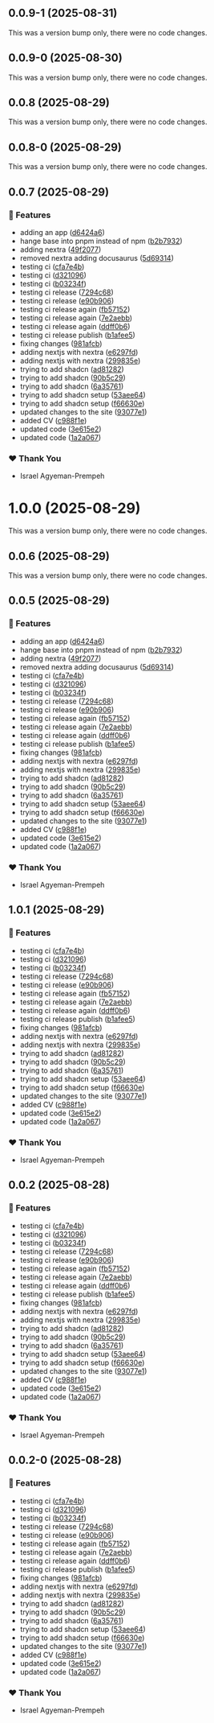 ## 0.0.9-1 (2025-08-31)

This was a version bump only, there were no code changes.

## 0.0.9-0 (2025-08-30)

This was a version bump only, there were no code changes.

## 0.0.8 (2025-08-29)

This was a version bump only, there were no code changes.

## 0.0.8-0 (2025-08-29)

This was a version bump only, there were no code changes.

## 0.0.7 (2025-08-29)

### 🚀 Features

- adding an app ([d6424a6](https://github.com/codewreaker/adenta/commit/d6424a6))
- hange base into pnpm instead of npm ([b2b7932](https://github.com/codewreaker/adenta/commit/b2b7932))
- adding nextra ([49f2077](https://github.com/codewreaker/adenta/commit/49f2077))
- removed nextra adding docusaurus ([5d69314](https://github.com/codewreaker/adenta/commit/5d69314))
- testing ci ([cfa7e4b](https://github.com/codewreaker/adenta/commit/cfa7e4b))
- testing ci ([d321096](https://github.com/codewreaker/adenta/commit/d321096))
- testing ci ([b03234f](https://github.com/codewreaker/adenta/commit/b03234f))
- testing ci release ([7294c68](https://github.com/codewreaker/adenta/commit/7294c68))
- testing ci release ([e90b906](https://github.com/codewreaker/adenta/commit/e90b906))
- testing ci release again ([fb57152](https://github.com/codewreaker/adenta/commit/fb57152))
- testing ci release again ([7e2aebb](https://github.com/codewreaker/adenta/commit/7e2aebb))
- testing ci release again ([ddff0b6](https://github.com/codewreaker/adenta/commit/ddff0b6))
- testing ci release publish ([b1afee5](https://github.com/codewreaker/adenta/commit/b1afee5))
- fixing changes ([981afcb](https://github.com/codewreaker/adenta/commit/981afcb))
- adding nextjs with nextra ([e6297fd](https://github.com/codewreaker/adenta/commit/e6297fd))
- adding nextjs with nextra ([299835e](https://github.com/codewreaker/adenta/commit/299835e))
- trying to add shadcn ([ad81282](https://github.com/codewreaker/adenta/commit/ad81282))
- trying to add shadcn ([90b5c29](https://github.com/codewreaker/adenta/commit/90b5c29))
- trying to add shadcn ([6a35761](https://github.com/codewreaker/adenta/commit/6a35761))
- trying to add shadcn setup ([53aee64](https://github.com/codewreaker/adenta/commit/53aee64))
- trying to add shadcn setup ([f66630e](https://github.com/codewreaker/adenta/commit/f66630e))
- updated changes to the site ([93077e1](https://github.com/codewreaker/adenta/commit/93077e1))
- added CV ([c988f1e](https://github.com/codewreaker/adenta/commit/c988f1e))
- updated code ([3e615e2](https://github.com/codewreaker/adenta/commit/3e615e2))
- updated code ([1a2a067](https://github.com/codewreaker/adenta/commit/1a2a067))

### ❤️ Thank You

- Israel Agyeman-Prempeh

# 1.0.0 (2025-08-29)

This was a version bump only, there were no code changes.

## 0.0.6 (2025-08-29)

This was a version bump only, there were no code changes.

## 0.0.5 (2025-08-29)

### 🚀 Features

- adding an app ([d6424a6](https://github.com/codewreaker/adenta/commit/d6424a6))
- hange base into pnpm instead of npm ([b2b7932](https://github.com/codewreaker/adenta/commit/b2b7932))
- adding nextra ([49f2077](https://github.com/codewreaker/adenta/commit/49f2077))
- removed nextra adding docusaurus ([5d69314](https://github.com/codewreaker/adenta/commit/5d69314))
- testing ci ([cfa7e4b](https://github.com/codewreaker/adenta/commit/cfa7e4b))
- testing ci ([d321096](https://github.com/codewreaker/adenta/commit/d321096))
- testing ci ([b03234f](https://github.com/codewreaker/adenta/commit/b03234f))
- testing ci release ([7294c68](https://github.com/codewreaker/adenta/commit/7294c68))
- testing ci release ([e90b906](https://github.com/codewreaker/adenta/commit/e90b906))
- testing ci release again ([fb57152](https://github.com/codewreaker/adenta/commit/fb57152))
- testing ci release again ([7e2aebb](https://github.com/codewreaker/adenta/commit/7e2aebb))
- testing ci release again ([ddff0b6](https://github.com/codewreaker/adenta/commit/ddff0b6))
- testing ci release publish ([b1afee5](https://github.com/codewreaker/adenta/commit/b1afee5))
- fixing changes ([981afcb](https://github.com/codewreaker/adenta/commit/981afcb))
- adding nextjs with nextra ([e6297fd](https://github.com/codewreaker/adenta/commit/e6297fd))
- adding nextjs with nextra ([299835e](https://github.com/codewreaker/adenta/commit/299835e))
- trying to add shadcn ([ad81282](https://github.com/codewreaker/adenta/commit/ad81282))
- trying to add shadcn ([90b5c29](https://github.com/codewreaker/adenta/commit/90b5c29))
- trying to add shadcn ([6a35761](https://github.com/codewreaker/adenta/commit/6a35761))
- trying to add shadcn setup ([53aee64](https://github.com/codewreaker/adenta/commit/53aee64))
- trying to add shadcn setup ([f66630e](https://github.com/codewreaker/adenta/commit/f66630e))
- updated changes to the site ([93077e1](https://github.com/codewreaker/adenta/commit/93077e1))
- added CV ([c988f1e](https://github.com/codewreaker/adenta/commit/c988f1e))
- updated code ([3e615e2](https://github.com/codewreaker/adenta/commit/3e615e2))
- updated code ([1a2a067](https://github.com/codewreaker/adenta/commit/1a2a067))

### ❤️ Thank You

- Israel Agyeman-Prempeh

## 1.0.1 (2025-08-29)

### 🚀 Features

- testing ci ([cfa7e4b](https://github.com/codewreaker/adenta/commit/cfa7e4b))
- testing ci ([d321096](https://github.com/codewreaker/adenta/commit/d321096))
- testing ci ([b03234f](https://github.com/codewreaker/adenta/commit/b03234f))
- testing ci release ([7294c68](https://github.com/codewreaker/adenta/commit/7294c68))
- testing ci release ([e90b906](https://github.com/codewreaker/adenta/commit/e90b906))
- testing ci release again ([fb57152](https://github.com/codewreaker/adenta/commit/fb57152))
- testing ci release again ([7e2aebb](https://github.com/codewreaker/adenta/commit/7e2aebb))
- testing ci release again ([ddff0b6](https://github.com/codewreaker/adenta/commit/ddff0b6))
- testing ci release publish ([b1afee5](https://github.com/codewreaker/adenta/commit/b1afee5))
- fixing changes ([981afcb](https://github.com/codewreaker/adenta/commit/981afcb))
- adding nextjs with nextra ([e6297fd](https://github.com/codewreaker/adenta/commit/e6297fd))
- adding nextjs with nextra ([299835e](https://github.com/codewreaker/adenta/commit/299835e))
- trying to add shadcn ([ad81282](https://github.com/codewreaker/adenta/commit/ad81282))
- trying to add shadcn ([90b5c29](https://github.com/codewreaker/adenta/commit/90b5c29))
- trying to add shadcn ([6a35761](https://github.com/codewreaker/adenta/commit/6a35761))
- trying to add shadcn setup ([53aee64](https://github.com/codewreaker/adenta/commit/53aee64))
- trying to add shadcn setup ([f66630e](https://github.com/codewreaker/adenta/commit/f66630e))
- updated changes to the site ([93077e1](https://github.com/codewreaker/adenta/commit/93077e1))
- added CV ([c988f1e](https://github.com/codewreaker/adenta/commit/c988f1e))
- updated code ([3e615e2](https://github.com/codewreaker/adenta/commit/3e615e2))
- updated code ([1a2a067](https://github.com/codewreaker/adenta/commit/1a2a067))

### ❤️ Thank You

- Israel Agyeman-Prempeh

## 0.0.2 (2025-08-28)

### 🚀 Features

- testing ci ([cfa7e4b](https://github.com/codewreaker/adenta/commit/cfa7e4b))
- testing ci ([d321096](https://github.com/codewreaker/adenta/commit/d321096))
- testing ci ([b03234f](https://github.com/codewreaker/adenta/commit/b03234f))
- testing ci release ([7294c68](https://github.com/codewreaker/adenta/commit/7294c68))
- testing ci release ([e90b906](https://github.com/codewreaker/adenta/commit/e90b906))
- testing ci release again ([fb57152](https://github.com/codewreaker/adenta/commit/fb57152))
- testing ci release again ([7e2aebb](https://github.com/codewreaker/adenta/commit/7e2aebb))
- testing ci release again ([ddff0b6](https://github.com/codewreaker/adenta/commit/ddff0b6))
- testing ci release publish ([b1afee5](https://github.com/codewreaker/adenta/commit/b1afee5))
- fixing changes ([981afcb](https://github.com/codewreaker/adenta/commit/981afcb))
- adding nextjs with nextra ([e6297fd](https://github.com/codewreaker/adenta/commit/e6297fd))
- adding nextjs with nextra ([299835e](https://github.com/codewreaker/adenta/commit/299835e))
- trying to add shadcn ([ad81282](https://github.com/codewreaker/adenta/commit/ad81282))
- trying to add shadcn ([90b5c29](https://github.com/codewreaker/adenta/commit/90b5c29))
- trying to add shadcn ([6a35761](https://github.com/codewreaker/adenta/commit/6a35761))
- trying to add shadcn setup ([53aee64](https://github.com/codewreaker/adenta/commit/53aee64))
- trying to add shadcn setup ([f66630e](https://github.com/codewreaker/adenta/commit/f66630e))
- updated changes to the site ([93077e1](https://github.com/codewreaker/adenta/commit/93077e1))
- added CV ([c988f1e](https://github.com/codewreaker/adenta/commit/c988f1e))
- updated code ([3e615e2](https://github.com/codewreaker/adenta/commit/3e615e2))
- updated code ([1a2a067](https://github.com/codewreaker/adenta/commit/1a2a067))

### ❤️ Thank You

- Israel Agyeman-Prempeh

## 0.0.2-0 (2025-08-28)

### 🚀 Features

- testing ci ([cfa7e4b](https://github.com/codewreaker/adenta/commit/cfa7e4b))
- testing ci ([d321096](https://github.com/codewreaker/adenta/commit/d321096))
- testing ci ([b03234f](https://github.com/codewreaker/adenta/commit/b03234f))
- testing ci release ([7294c68](https://github.com/codewreaker/adenta/commit/7294c68))
- testing ci release ([e90b906](https://github.com/codewreaker/adenta/commit/e90b906))
- testing ci release again ([fb57152](https://github.com/codewreaker/adenta/commit/fb57152))
- testing ci release again ([7e2aebb](https://github.com/codewreaker/adenta/commit/7e2aebb))
- testing ci release again ([ddff0b6](https://github.com/codewreaker/adenta/commit/ddff0b6))
- testing ci release publish ([b1afee5](https://github.com/codewreaker/adenta/commit/b1afee5))
- fixing changes ([981afcb](https://github.com/codewreaker/adenta/commit/981afcb))
- adding nextjs with nextra ([e6297fd](https://github.com/codewreaker/adenta/commit/e6297fd))
- adding nextjs with nextra ([299835e](https://github.com/codewreaker/adenta/commit/299835e))
- trying to add shadcn ([ad81282](https://github.com/codewreaker/adenta/commit/ad81282))
- trying to add shadcn ([90b5c29](https://github.com/codewreaker/adenta/commit/90b5c29))
- trying to add shadcn ([6a35761](https://github.com/codewreaker/adenta/commit/6a35761))
- trying to add shadcn setup ([53aee64](https://github.com/codewreaker/adenta/commit/53aee64))
- trying to add shadcn setup ([f66630e](https://github.com/codewreaker/adenta/commit/f66630e))
- updated changes to the site ([93077e1](https://github.com/codewreaker/adenta/commit/93077e1))
- added CV ([c988f1e](https://github.com/codewreaker/adenta/commit/c988f1e))
- updated code ([3e615e2](https://github.com/codewreaker/adenta/commit/3e615e2))
- updated code ([1a2a067](https://github.com/codewreaker/adenta/commit/1a2a067))

### ❤️ Thank You

- Israel Agyeman-Prempeh